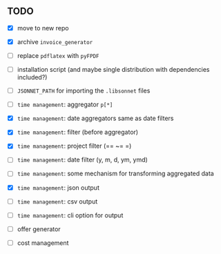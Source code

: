 ## TODO

* [x] move to new repo

* [x] archive `invoice_generator`

* [ ] replace `pdflatex` with `pyFPDF`

* [ ] installation script (and maybe single distribution with
  dependencies included?)

* [ ] `JSONNET_PATH` for importing the `.libsonnet` files

* [ ] `time management`: aggregator `p[*]`

* [x] `time management`: date aggregators same as date filters

* [x] `time management`: filter (before aggregator)

* [x] `time management`: project filter (== ~= \=)

* [ ] `time management`: date filter (y, m, d, ym, ymd)

* [ ] `time management`: some mechanism for transforming aggregated
                         data

* [x] `time management`: json output

* [ ] `time management`: csv output

* [ ] `time management`: cli option for output

* [ ] offer generator

* [ ] cost management
